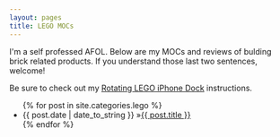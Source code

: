 ```yaml
---
layout: pages
title: LEGO MOCs
---
```


I'm a self professed AFOL. Below are my MOCs and reviews of bulding brick related products. If you understand those last two sentences, welcome!

Be sure to check out my [Rotating LEGO iPhone Dock](get-the-dock.html) instructions.

<ul id="blog-posts" class="posts">
{% for post in site.categories.lego %}
    <li><span>{{ post.date | date_to_string }} &raquo;</span><a href="{{ post.url }}">{{ post.title }}</a></li>
{% endfor %}
</ul>